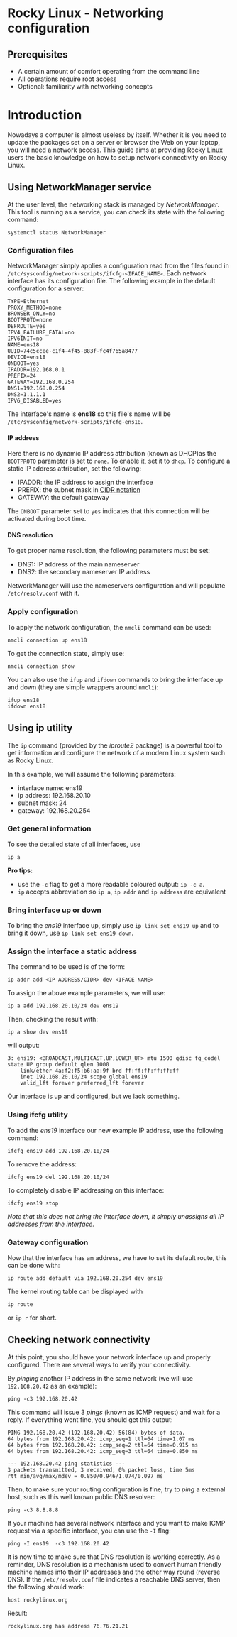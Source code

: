 # Rocky Linux - Networking configuration

## Prerequisites

* A certain amount of comfort operating from the command line
* All operations require root access
* Optional: familiarity with networking concepts

# Introduction

Nowadays a computer is almost useless by itself. Whether it is you need to update the packages set on a server or browser the Web on your laptop, you will need a network access.
This guide aims at providing Rocky Linux users the basic knowledge on how to setup network connectivity on Rocky Linux.

## Using NetworkManager service

At the user level, the networking stack is managed by *NetworkManager*. This tool is running as a service, you can check its state with the following command:

	systemctl status NetworkManager

### Configuration files

NetworkManager simply applies a configuration read from the files found in `/etc/sysconfig/network-scripts/ifcfg-<IFACE_NAME>`.
Each network interface has its configuration file. The following example in the default configuration for a server:

	TYPE=Ethernet
	PROXY_METHOD=none
	BROWSER_ONLY=no
	BOOTPROTO=none
	DEFROUTE=yes
	IPV4_FAILURE_FATAL=no
	IPV6INIT=no
	NAME=ens18
	UUID=74c5ccee-c1f4-4f45-883f-fc4f765a8477
	DEVICE=ens18
	ONBOOT=yes
	IPADDR=192.168.0.1
	PREFIX=24
	GATEWAY=192.168.0.254
	DNS1=192.168.0.254
	DNS2=1.1.1.1
	IPV6_DISABLED=yes

The interface's name is **ens18** so this file's name will be `/etc/sysconfig/network-scripts/ifcfg-ens18`.

#### IP address

Here there is no dynamic IP address attribution (known as DHCP)as the `BOOTPROTO` parameter is set to `none`. To enable it, set it to `dhcp`.
To configure a static IP address attribution, set the following:

* IPADDR: the IP address to assign the interface
* PREFIX: the subnet mask in [CIDR notation](https://en.wikipedia.org/wiki/Classless_Inter-Domain_Routing#CIDR_notation)
* GATEWAY: the default gateway

The `ONBOOT` parameter set to `yes` indicates that this connection will be activated during boot time.

#### DNS resolution

To get proper name resolution, the following parameters must be set:

* DNS1: IP address of the main nameserver
* DNS2: the secondary nameserver IP address

NetworkManager will use the nameservers configuration and will populate `/etc/resolv.conf` with it.

### Apply configuration

To apply the network configuration, the `nmcli` command can be used:

    nmcli connection up ens18

To get the connection state, simply use:

    nmcli connection show

You can also use the `ifup` and `ifdown` commands to bring the interface up and down (they are simple wrappers around `nmcli`):

	ifup ens18
	ifdown ens18

## Using ip utility

The `ip` command (provided by the *iproute2* package) is a powerful tool to get information and configure the network of a modern Linux system such as Rocky Linux.

In this example, we will assume the following parameters:

* interface name: ens19
* ip address: 192.168.20.10
* subnet mask: 24
* gateway: 192.168.20.254

### Get general information

To see the detailed state of all interfaces, use

	ip a 

**Pro tips:**
* use the `-c` flag to get a more readable coloured output: `ip -c a`.
* `ip` accepts abbreviation so `ip a`, `ip addr` and `ip address` are equivalent

### Bring interface up or down

To bring the *ens19* interface up, simply use `ip link set ens19 up` and to bring it down, use `ip link set ens19 down`.

### Assign the interface a static address

The command to be used is of the form:

	ip addr add <IP ADDRESS/CIDR> dev <IFACE NAME>

To assign the above example parameters, we will use:

	ip a add 192.168.20.10/24 dev ens19

Then, checking the result with:

	ip a show dev ens19

will output:

	3: ens19: <BROADCAST,MULTICAST,UP,LOWER_UP> mtu 1500 qdisc fq_codel state UP group default qlen 1000
		link/ether 4a:f2:f5:b6:aa:9f brd ff:ff:ff:ff:ff:ff
		inet 192.168.20.10/24 scope global ens19
		valid_lft forever preferred_lft forever

Our interface is up and configured, but we lack something.

### Using ifcfg utility

To add the *ens19* interface our new example IP address, use the following command:

	ifcfg ens19 add 192.168.20.10/24

To remove the address:

	ifcfg ens19 del 192.168.20.10/24

To completely disable IP addressing on this interface:

	ifcfg ens19 stop

*Note that this does not bring the interface down, it simply unassigns all IP addresses from the interface.*

### Gateway configuration

Now that the interface has an address, we have to set its default route, this can be done with:

	ip route add default via 192.168.20.254 dev ens19

The kernel routing table can be displayed with

	ip route

or `ip r` for short.

## Checking network connectivity

At this point, you should have your network interface up and properly configured. There are several ways to verify your connectivity.

By *pinging* another IP address in the same network (we will use `192.168.20.42` as an example):

	ping -c3 192.168.20.42

This command will issue 3 *pings* (known as ICMP request) and wait for a reply. If everything went fine, you should get this output:

	PING 192.168.20.42 (192.168.20.42) 56(84) bytes of data.
	64 bytes from 192.168.20.42: icmp_seq=1 ttl=64 time=1.07 ms
	64 bytes from 192.168.20.42: icmp_seq=2 ttl=64 time=0.915 ms
	64 bytes from 192.168.20.42: icmp_seq=3 ttl=64 time=0.850 ms

	--- 192.168.20.42 ping statistics ---
	3 packets transmitted, 3 received, 0% packet loss, time 5ms
	rtt min/avg/max/mdev = 0.850/0.946/1.074/0.097 ms

Then, to make sure your routing configuration is fine, try to *ping* a external host, such as this well known public DNS resolver:

	ping -c3 8.8.8.8

If your machine has several network interface and you want to make ICMP request via a specific interface, you can use the `-I` flag:

	ping -I ens19  -c3 192.168.20.42

It is now time to make sure that DNS resolution is working correctly. As a reminder, DNS resolution is a mechanism used to convert human friendly machine names into their IP addresses and the other way round (reverse DNS).
If the `/etc/resolv.conf` file indicates a reachable DNS server, then the following should work:

	host rockylinux.org

Result:

	rockylinux.org has address 76.76.21.21